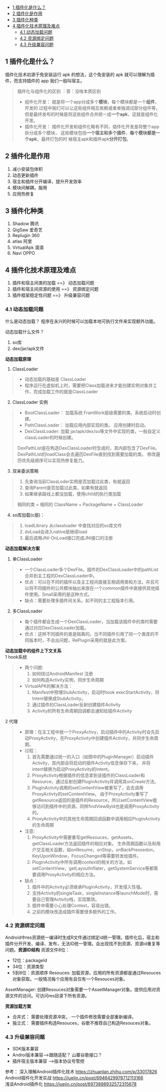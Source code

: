 - [1 插件化是什么？](#1--------)
- [2 插件化是作用](#2-------)
- [3 插件化种类](#3------)
- [4 插件化技术原理及难点](#4-----------)
  * [4.1 动态加载问题](#41-------)
  * [4.2 资源绑定问题](#42-------)
  * [4.3 升级兼容问题](#43-------)
  

## 1 插件化是什么？

插件化技术初源于免安装运行 apk 的想法，这个免安装的 apk 就可以理解为插件，而支持插件的 app 我们一般叫宿主。

> 插件化与组件化的区别 ：答：没啥本质区别
>
> * 组件化开发：
>   就是将一个app分成多个**模块**，每个模块都是一个**组件**，开发的 过程中我们可以让这些组件相互依赖或者单独调试部分组件等，但是最终发布的时候是将这些组件合并统一成**一个apk**，这就是组件化开发。
> * 插件化开发：
>   插件化开发和组件化略有不同，插件化开发是将整个app拆分成多个模块， 这些模块包括**一个宿主和多个插件**，**每个模块都是一个apk**，最终打包的时 候宿主apk和插件apk**分开打包**。

## 2 插件化是作用

1. 减小安装包体积
2. 动态更新插件
3. 宿主和插件分开编译，提升开发效率
4. 模块间解耦，服用
5. 应用热修复

## 3 插件化种类

1. Shadow 腾讯
2. QigSaw 爱奇艺
3. Replugin 360
4. atlas 阿里
5. VirtualApk 滴滴
6. Navi OPPO

## 4 插件化技术原理及难点

1. 插件和宿主间类的加载 ==》 动态加载问题
2. 插件和宿主间资源的使用 ==》 资源绑定问题
3. 插件框架稳定性问题  ==》 升级兼容问题

### 4.1 动态加载问题

什么是动态加载？
程序在永兴的时候可以加载本地可执行文件来实现额外功能。

动态加载什么文件？

1. so库
2. dex/jar/apk文件

**动态加载原理**

1. ClassLoader

> * 动态加载的基础是 ClassLoader
> * 程序运行在虚拟机上时，需要把Class加载进来才能创建实例对象并工作，完成加载工作的就是ClassLoader

2. ClassLoader 实例

> * BootClassLoader： 加载系统 FramWork层级需要的类。系统启动时创建。
> * PathClassLoader： 加载应用内部实现的类。 应用创建时启动。
> * DexClassLoader: 加载 jar/apk/dex/so等文件中实现的类，一般自定义classLoader的时候创建。
>
> DexPathList是在构造DexClassLoader时生成的，其内部包含了DexFile。
> DexPathList的loadClass会去遍历DexFile直到找到需要加载的类。
> 修改遍历优先级顺序可以实现热修复能力。

3. 双亲委派策略

> 1. 先查询当前ClassLoder实例是否加载过此类，有就返回
> 2. 查询Parent是否加载过此类，如果有就返回
> 3. 如果继承路线上都没加载，使用child的执行类加载
>
> 相同的类 = 相同的 ClassName + PackageName + ClassLoader

4. so库加载(c层)：

> 1. loadLibrary 从classloader 中查找对应的so库文件
> 2. doLoad会进入native层继续load
> 3. 最后调用JNI-OnLoad接口完成JNI接口的注册

**动态加载解决方案**

1. 单ClassLoader

> * 一个ClassLoader多个DexFile。插件的DexClassLoader中的pathList合并到主工程的DexClassLoader中。
> * 优点：可以在不同的插件以及主工程间直接互相调用类和方法，并且可以将不同插件的公共模块抽出来放在一个common插件中直接供其他插件使用。Small采用的是这种方式。
> * 缺点：需要处理多插件间关系。如不同的主工程版本引用。

2. 多ClassLoader

> * 每个插件都会生成一个DexClassLoader，当加载该插件中的类时需要通过对应DexClassLoader加载。
> * 优点：这样不同插件的类是隔离的。当不同插件引用了同一个类库的不同版本时，不会出问题，RePlugin采用的就是此方案。

**动态加载中的组件上下文关系**  
1 hook系统

> * 两个问题:
>   1. 如何绕过AndroidManifest 注册
>   2. 如何构造Activity实例，同步生命周期
> * VirtualAPK的解决方法：
>   1. Manifest中预埋StubActivity，启动时hook execStartActivity，将Intent替换成StubActivity。
>   2. 通过插件的ClassLoader反射创建插件Activity
>   3. Activity的所有生命周期回调都会通知给插件Activity
       
 2 代理  
> * 原理：在主工程中放一个ProxyActivy，启动插件中的Activity时会先启动ProxyActivity，在ProxyActivity中创建插件Activity，并同步生命周期。
> * 过程：
>   1. 首先需要通过统一的入口（如图中的PluginManager）启动插件Activity，其内部会将启动的插件Activity信息保存下来，
>      并将intent替换为启动ProxyActivity的intent。
>   2. ProxyActivity根据插件的信息拿到该插件的ClassLoader和Resource，通过反射创建PluginActivity并调用其onCreate方法。
>   3. PluginActivty调用的setContentView被重写了，会去调用ProxyActivty的setContentView。
>      由于ProxyActivity重写了getResource返回的是插件的Resource，所以setContentView能够访问到插件中的资源。同样findViewById也是调用ProxyActivity的。
>   4. ProxyActivity中的其他生命周期回调函数中调用相应PluginActivity的生命周期
> * 注意:
>   1. ProxyActivity中需要重写getResouces，getAssets，getClassLoader方法返回插件的相应对象。
>      生命周期函数以及和用户交互相关函数，如onResume，onStop，onBackPressedon，KeyUponWindow，FocusChanged等需要转发给插件。
>   2. PluginActivity中所有调用context的相关的方法，如setContentView，getLayoutInflater，getSystemService等都需要调用ProxyActivity的相应方法。
> * 缺点：
>   1. 插件中的Activity必须继承PluginActivity，开发侵入性强。
>   2. 支持Activity的singleTask，singleInstance等launchMode时，需要自己管理Activity栈，实现繁琐。
>   3. 插件中需要小心处理Context，容易出错。
>   4. 之前的模块改造成插件需要很多额外的工作。

### 4.2 资源绑定问题

Android中res资源统一编译时生成R文件通过绑定id统一管理。插件化后，宿主和插件分开开发、编译、发布，无法ID统一管理。会出现找不到资源、资源id重复等问题。**资源ID结构**
资源文件8位：

* 12位：packageId
* 34位：资源类型
* 5到8位：资源顺序
  Resouces:
  加载资源，应用的所有资源都是通过Resouces对象获取。一般情况每个应用有且仅有一个Resouces对象。

AssetManager:
创建Resouces对象需要一个AssetManager对象。提供应用对资源文件的访问。可访问res目录下所有资源。

**资源加载方案**

* 合并式： 需要处理资源冲突， 一个插件修改需要全部重新编译。
* 独立式： 需要插件构造Resouces，谷歌不推荐自己构造Resouces对象。

### 4.3 升级兼容问题

* SDK版本兼容
* Androi版本兼容-->跟随适配？ 山寨谷歌接口？
* 插件宿主版本兼容 -->版本协议号管控

参考：
深入理解Android插件化技术 https://zhuanlan.zhihu.com/p/33017826  
Android插件化开发实战 https://juejin.cn/post/6946429978712113166  
浅谈Android插件化 https://juejin.cn/post/6973888932572315678  
